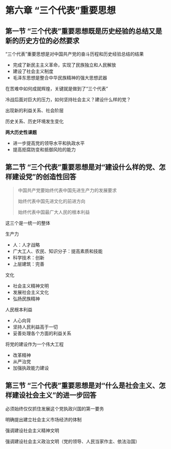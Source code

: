 # 第六章 “三个代表”重要思想

## 第一节 “三个代表”重要思想既是历史经验的总结又是新的历史方位的必然要求

“三个代表”重要思想是对中国共产党的奋斗历程和历史经验总结的结果

* 完成了新民主主义革命，实现了民族独立和人民解放
* 建设了社会主义制度
* 毛泽东思想是整合中华民族精神的强大思想武器

在苦难中如何成就辉煌，关键就是做到了“三个代表”



冷战后面对巨大的压力，如何坚持社会主义？建设什么样的党？

出现新的利益关系、社会阶层

历史关系、历史环境发生变化

**两大历史性课题**

* 进一步提高党的领导水平和执政水平
* 提高拒腐防变和抵御风险的能力



## 第二节 “三个代表”重要思想是对“建设什么样的党、怎样建设党”的创造性回答

> 中国共产党要始终代表中国先进生产力的发展要求
>
> 始终代表中国先进文化的前进方向
>
> 始终代表中国最广大人民的根本利益

这三个是一统一的整体



生产力

* 人：人才战略
* 广大工人、农民、知识分子：提高素质和技能
* 科学技术：创新
* 上层建筑：完善

文化

* 社会主义精神文明
* 发展社会主义文化
* 弘扬民族精神

人民根本利益

* 人心向背
* 坚持人民利益高于一切
* 妥善处理各个方面的利益关系



将党的建设作为一个伟大工程

* 改革精神
* 从严治党
* 加强执政能力建设



## 第三节 “三个代表”重要思想是对“什么是社会主义、怎样建设社会主义”的进一步回答

必须始终仅仅抓住发展这个党执政兴国的第一要务

明确提出建立社会主义市场经济的体制

强调建设社会主义精神文明

强调建设社会主义政治文明（党的领导、人民当家作主、依法治国）







